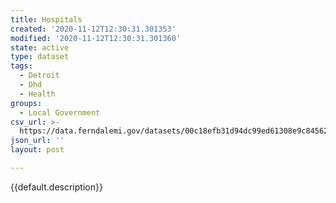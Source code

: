 ```yaml
---
title: Hospitals
created: '2020-11-12T12:30:31.301353'
modified: '2020-11-12T12:30:31.301360'
state: active
type: dataset
tags:
  - Detroit
  - Dhd
  - Health
groups:
  - Local Government
csv_url: >-
  https://data.ferndalemi.gov/datasets/00c18efb31d94dc99ed61308e9c84562_0.csv?outSR=%7B%22latestWkid%22%3A3857%2C%22wkid%22%3A102100%7D
json_url: ''
layout: post

---
```

{{default.description}}
